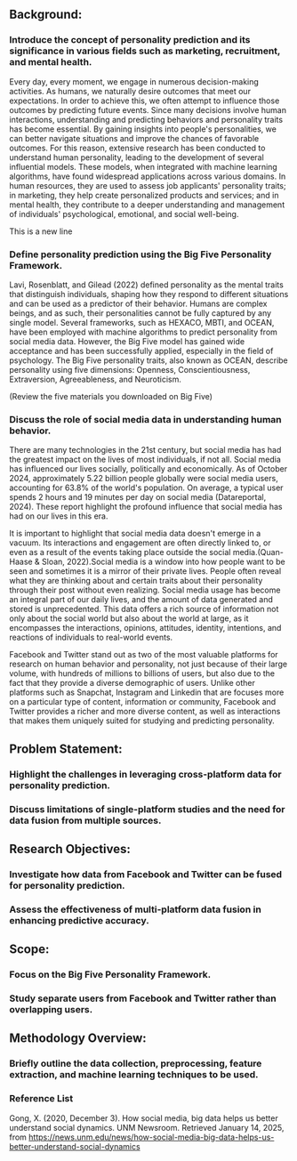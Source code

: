 

## Background:

### Introduce the concept of personality prediction and its significance in various fields such as marketing, recruitment, and mental health.

Every day, every moment, we engage in numerous decision-making activities. As humans, we naturally desire outcomes that meet our expectations. In order to achieve this, we often attempt to influence those outcomes by predicting future events. Since many decisions involve human interactions, understanding and predicting behaviors and personality traits has become essential. By gaining insights into people's personalities, we can better navigate situations and improve the chances of favorable outcomes. For this reason, extensive research has been conducted to understand human personality, leading to the development of several influential models. These models, when integrated with machine learning algorithms, have found widespread applications across various domains. In human resources, they are used to assess job applicants' personality traits; in marketing, they help create personalized products and services; and in mental health, they contribute to a deeper understanding and management of individuals' psychological, emotional, and social well-being.


This is a new line 

### Define personality prediction using the Big Five Personality Framework.

Lavi, Rosenblatt, and Gilead (2022) defined personality as the mental traits that distinguish individuals, shaping how they respond to different situations and can be used as a predictor of their behavior. Humans are complex beings, and as such, their personalities cannot be fully captured by any single model. Several frameworks, such as HEXACO, MBTI, and OCEAN, have been employed with machine algorithms to predict personality from social media data. However, the Big Five model has gained wide acceptance and has been successfully applied, especially in the field of psychology. The Big Five personality traits, also known as OCEAN, describe personality using five dimensions: Openness, Conscientiousness, Extraversion, Agreeableness, and Neuroticism.

(Review the five materials you downloaded on Big Five)

### Discuss the role of social media data in understanding human behavior.

There are many technologies in the 21st century, but social media has had the greatest impact on the lives of most individuals, if not all. Social media has influenced our lives socially, politically and economically. As of October 2024, approximately 5.22 billion people globally were social media users, accounting for 63.8% of the world's population. On average, a typical user spends 2 hours and 19 minutes per day on social media (Datareportal, 2024). These report highlight the profound influence that social media has had on our lives in this era.

It is important to highlight that social media data doesn't emerge in a vacuum. Its interactions and engagement are often directly linked to, or even as a result of the events taking place outside the social media.(Quan-Haase & Sloan, 2022).Social media is a window into how people want to be seen and sometimes it is a mirror of their private lives. People often reveal what they are thinking about and certain traits about their personality through their post without even realizing. Social media usage has become an integral part of our daily lives, and the amount of data generated and stored is unprecedented. This data offers a rich source of information not only about the social world but also about the world at large, as it encompasses the interactions, opinions, attitudes, identity, intentions, and reactions of individuals to real-world events.

Facebook and Twitter stand out as two of the most valuable platforms for research on human behavior and personality, not just because of their large volume, with hundreds of millions to billions of users, but also due to the fact that they provide a diverse demographic of users. Unlike other platforms such as Snapchat, Instagram and Linkedin that are focuses more on a particular type of content, information or community, Facebook and Twitter provides a richer and more diverse content, as well as interactions that makes them uniquely suited for studying and predicting personality.

## Problem Statement:

### Highlight the challenges in leveraging cross-platform data for personality prediction. 

### Discuss limitations of single-platform studies and the need for data fusion from multiple sources.



## Research Objectives:

### Investigate how data from Facebook and Twitter can be fused for personality prediction.

### Assess the effectiveness of multi-platform data fusion in enhancing predictive accuracy.


## Scope:

### Focus on the Big Five Personality Framework.

### Study separate users from Facebook and Twitter rather than overlapping users.


## Methodology Overview:

### Briefly outline the data collection, preprocessing, feature extraction, and machine learning techniques to be used.
 

### Reference List

Gong, X. (2020, December 3). How social media, big data helps us better understand social dynamics. UNM Newsroom. Retrieved January 14, 2025, from https://news.unm.edu/news/how-social-media-big-data-helps-us-better-understand-social-dynamics




